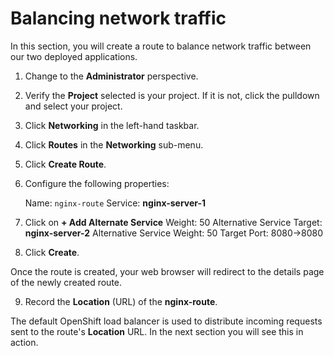 # Balancing network traffic

In this section, you will create a route to balance network traffic between our two deployed applications.

1. Change to the **Administrator** perspective.
2. Verify the **Project** selected is your project. If it is not, click the pulldown and select your project.
3. Click **Networking** in the left-hand taskbar.
4. Click **Routes** in the **Networking** sub-menu.
5. Click **Create Route**.
6. Configure the following properties:

   Name: ```nginx-route```
   Service: **nginx-server-1**

7. Click on **+ Add Alternate Service**
   Weight: 50
   Alternative Service Target: **nginx-server-2**
   Alternative Service Weight: 50
   Target Port: 8080->8080

8. Click **Create**.

Once the route is created, your web browser will redirect to the details page of the newly created route.

9. Record the **Location** (URL) of the **nginx-route**.

The default OpenShift load balancer is used to distribute incoming requests sent to the route's **Location** URL. In the next section you will see this in action.
